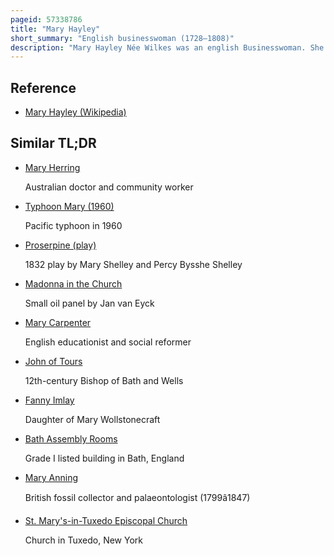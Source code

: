 ```yaml
---
pageid: 57338786
title: "Mary Hayley"
short_summary: "English businesswoman (1728–1808)"
description: "Mary Hayley Née Wilkes was an english Businesswoman. She combined with her second Husband a large Inheritance from her first Husband. After the Latter's Death she took over the Business and from 1781 to 1792 successfully operated a Shipping Firm before Living in Bath."
---
```


## Reference

- [Mary Hayley (Wikipedia)](https://en.wikipedia.org/?curid=57338786)

## Similar TL;DR

- [Mary Herring](/tldr/en/mary-herring)

  Australian doctor and community worker

- [Typhoon Mary (1960)](/tldr/en/typhoon-mary-1960)

  Pacific typhoon in 1960

- [Proserpine (play)](/tldr/en/proserpine-play)

  1832 play by Mary Shelley and Percy Bysshe Shelley

- [Madonna in the Church](/tldr/en/madonna-in-the-church)

  Small oil panel by Jan van Eyck

- [Mary Carpenter](/tldr/en/mary-carpenter)

  English educationist and social reformer

- [John of Tours](/tldr/en/john-of-tours)

  12th-century Bishop of Bath and Wells

- [Fanny Imlay](/tldr/en/fanny-imlay)

  Daughter of Mary Wollstonecraft

- [Bath Assembly Rooms](/tldr/en/bath-assembly-rooms)

  Grade I listed building in Bath, England

- [Mary Anning](/tldr/en/mary-anning)

  British fossil collector and palaeontologist (1799â1847)

- [St. Mary's-in-Tuxedo Episcopal Church](/tldr/en/st-marys-in-tuxedo-episcopal-church)

  Church in Tuxedo, New York
